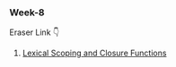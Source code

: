 ### Week-8

Eraser Link 👇

1. [Lexical Scoping and Closure Functions](https://app.eraser.io/workspace/Smjc59df1hVTTdSzNqZK)
